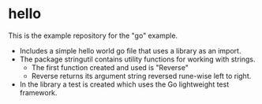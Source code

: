 # hello
This is the example repository for the "go" example.

* Includes a simple hello world go file that uses a library as an import.
* The package stringutil contains utility functions for working with strings. 
  * The first function created and used is "Reverse"
  * Reverse returns its argument string reversed rune-wise left to right.
* In the library a test is created which uses the Go lightweight test framework.
